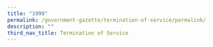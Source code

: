 ```yaml
---
title: "1999"
permalink: /government-gazette/termination-of-service/permalink/
description: ""
third_nav_title: Termination of Service
---
```

